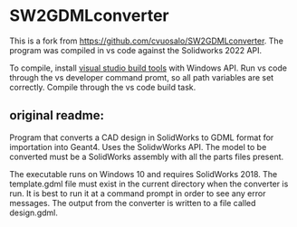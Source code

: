 # SW2GDMLconverter

This is a fork from https://github.com/cvuosalo/SW2GDMLconverter. The program was compiled in vs code against the Solidworks 2022 API.

To compile, install [visual studio build tools](https://aka.ms/vs/17/release/vs_BuildTools.exe) with Windows API. Run vs code through the vs developer command promt, so all path variables are set correctly. Compile through the vs code build task.

## original readme:
Program that converts a CAD design in SolidWorks to GDML format for importation into Geant4. Uses the SolidwWorks API. The model to be converted must be a SolidWorks assembly with all the parts files present.

The executable runs on Windows 10 and requires SolidWorks 2018. The template.gdml file must exist in the current directory when the
converter is run. It is best to run it at a command prompt in order to see any error messages. The output from the converter is
written to a file called design.gdml.
